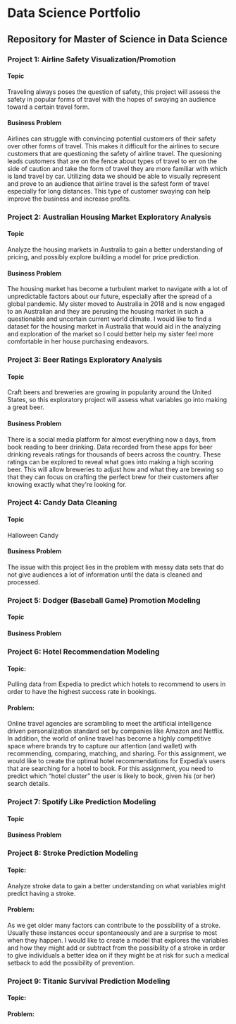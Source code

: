 # Data Science Portfolio

## Repository for Master of Science in Data Science

### Project 1: Airline Safety Visualization/Promotion
#### Topic
Traveling always poses the question of safety, this project will assess the safety in popular forms of travel with the hopes of swaying an audience toward a certain travel form.
#### Business Problem
Airlines can struggle with convincing potential customers of their safety over other forms of travel. This makes it difficult for the airlines to secure customers that are questioning the safety of airline travel. The quesioning leads customers that are on the fence about types of travel to err on the side of caution and take the form of travel they are more familiar with which is land travel by car. Utilizing data we should be able to visually represent and prove to an audience that airline travel is the safest form of travel especially for long distances. This type of customer swaying can help improve the business and increase profits.

### Project 2: Australian Housing Market Exploratory Analysis
#### Topic
Analyze the housing markets in Australia to gain a better understanding of pricing, and possibly explore building a model for price prediction.
#### Business Problem
The housing market has become a turbulent market to navigate with a lot of unpredictable factors about our future, especially after the spread of a global pandemic. My sister moved to Australia in 2018 and is now engaged to an Australian and they are perusing the housing market in such a questionable and uncertain current world climate. I would like to find a dataset for the housing market in Australia that would aid in the analyzing and exploration of the market so I could better help my sister feel more comfortable in her house purchasing endeavors.

### Project 3: Beer Ratings Exploratory Analysis
#### Topic
Craft beers and breweries are growing in popularity around the United States, so this exploratory project will assess what variables go into making a great beer.
#### Business Problem
There is a social media platform for almost everything now a days, from book reading to beer drinking. Data recorded from these apps for beer drinking reveals ratings for thousands of beers across the country. These ratings can be explored to reveal what goes into making a high scoring beer. This will allow breweries to adjust how and what they are brewing so that they can focus on crafting the perfect brew for their customers after knowing exactly what they're looking for.

### Project 4: Candy Data Cleaning
#### Topic
Halloween Candy
#### Business Problem
The issue with this project lies in the problem with messy data sets that do not give audiences a lot of information until the data is cleaned and processed.

### Project 5: Dodger (Baseball Game) Promotion Modeling
#### Topic
#### Business Problem

### Project 6: Hotel Recommendation Modeling
#### Topic:
Pulling data from Expedia to predict which hotels to recommend to users in order to have the highest success rate in bookings.
#### Problem: 
Online travel agencies are scrambling to meet the artificial intelligence driven personalization standard set by companies like Amazon and Netflix. In addition, the world of online travel has become a highly competitive space where brands try to capture our attention (and wallet) with recommending, comparing, matching, and sharing. For this assignment, we would like to create the optimal hotel recommendations for Expedia’s users that are searching for a hotel to book. For this assignment, you need to predict which “hotel cluster” the user is likely to book, given his (or her) search details.

### Project 7: Spotify Like Prediction Modeling
#### Topic
#### Business Problem

### Project 8: Stroke Prediction Modeling
#### Topic:
Analyze stroke data to gain a better understanding on what variables might predict having a stroke.
#### Problem:
As we get older many factors can contribute to the possibility of a stroke. Usually these instances occur spontaneously and are a surprise to most when they happen. I would like to create a model that explores the variables and how they might add or subtract from the possibility of a stroke in order to give individuals a better idea on if they might be at risk for such a medical setback to add the possibility of prevention.

### Project 9: Titanic Survival Prediction Modeling
#### Topic:
#### Problem:
